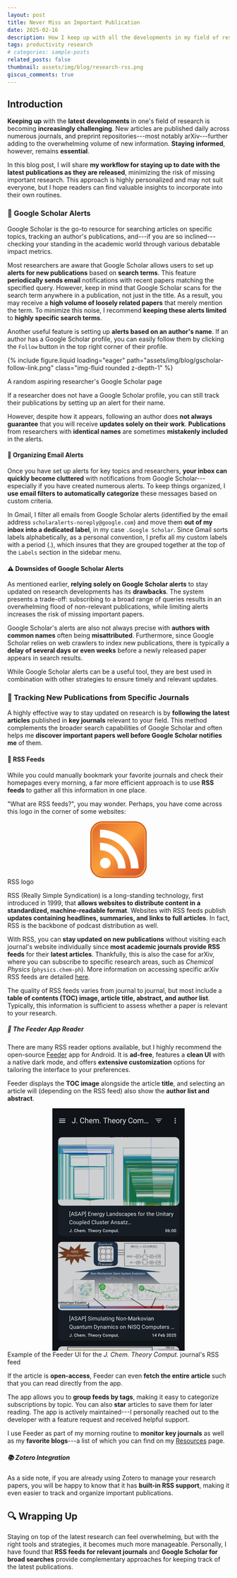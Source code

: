 ```yaml
---
layout: post
title: Never Miss an Important Publication
date: 2025-02-16
description: How I keep up with all the developments in my field of research
tags: productivity research
# categories: sample-posts
related_posts: false
thumbnail: assets/img/blog/research-rss.png
giscus_comments: true
---
```


## Introduction

**Keeping up** with the **latest developments** in one's field of research is becoming **increasingly challenging**.
New articles are published daily across numerous journals, and preprint repositories---most notably arXiv---further adding to the overwhelming volume of new information.
**Staying informed**, however, remains **essential**.

In this blog post, I will share **my workflow for staying up to date with the latest publications as they are released**, minimizing the risk of missing important research.
This approach is highly personalized and may not suit everyone, but I hope readers can find valuable insights to incorporate into their own routines.

### 🔔 Google Scholar Alerts

Google Scholar is the go-to resource for searching articles on specific topics, tracking an author's publications, and---if you are so inclined---checking your standing in the academic world through various debatable impact metrics.

Most researchers are aware that Google Scholar allows users to set up **alerts for new publications** based on **search terms**.
This feature **periodically sends email** notifications with recent papers matching the specified query.
However, keep in mind that Google Scholar scans for the search term anywhere in a publication, not just in the title.
As a result, you may receive a **high volume of loosely related papers** that merely mention the term.
To minimize this noise, I recommend **keeping these alerts limited** to **highly specific search terms**.

Another useful feature is setting up **alerts based on an author's name**.
If an author has a Google Scholar profile, you can easily follow them by clicking the `Follow` button in the top right corner of their profile.

{% include figure.liquid loading="eager" path="assets/img/blog/gscholar-follow-link.png" class="img-fluid rounded z-depth-1" %}

<div class="caption">
    A random aspiring researcher's Google Scholar page
</div>

If a researcher does not have a Google Scholar profile, you can still track their publications by setting up an alert for their name.

However, despite how it appears, following an author does **not always guarantee** that you will receive **updates solely on their work**.
**Publications** from researchers with **identical names** are sometimes **mistakenly included** in the alerts.

#### 📩 Organizing Email Alerts

Once you have set up alerts for key topics and researchers, **your inbox can quickly become cluttered** with notifications from Google Scholar---especially if you have created numerous alerts.
To keep things organized, I **use email filters to automatically categorize** these messages based on custom criteria.

In Gmail, I filter all emails from Google Scholar alerts (identified by the email address `scholaralerts-noreply@google.com`) and move them **out of my inbox into a dedicated label**, in my case `.Google Scholar`.
Since Gmail sorts labels alphabetically, as a personal convention, I prefix all my custom labels with a period (.), which insures that they are grouped together at the top of the `Labels` section in the sidebar menu.

#### ⚠️ Downsides of Google Scholar Alerts

As mentioned earlier, **relying solely on Google Scholar alerts** to stay updated on research developments has its **drawbacks**.
The system presents a trade-off: subscribing to a broad range of queries results in an overwhelming flood of non-relevant publications, while limiting alerts increases the risk of missing important papers.

Google Scholar's alerts are also not always precise with **authors with common names** often being **misattributed**.
Furthermore, since Google Scholar relies on web crawlers to index new publications, there is typically a **delay of several days or even weeks** before a newly released paper appears in search results.

While Google Scholar alerts can be a useful tool, they are best used in combination with other strategies to ensure timely and relevant updates.

### 📖 Tracking New Publications from Specific Journals

A highly effective way to stay updated on research is by **following the latest articles** published in **key journals** relevant to your field.
This method complements the broader search capabilities of Google Scholar and often helps me **discover important papers well before Google Scholar notifies me** of them.

#### 📡 RSS Feeds

While you could manually bookmark your favorite journals and check their homepages every morning, a far more efficient approach is to use **RSS feeds** to gather all this information in one place.

"What are RSS feeds?", you may wonder.
Perhaps, you have come across this logo in the corner of some websites:

<div style="display: flex; justify-content: center;">
    <img src="/assets/img/blog/rss-logo.png" style="max-width: 400px; height: auto;" />
</div>
<div class="caption">
    RSS logo
</div>

RSS (Really Simple Syndication) is a long-standing technology, first introduced in 1999, that **allows websites to distribute content in a standardized, machine-readable format**.
Websites with RSS feeds publish **updates containing headlines, summaries, and links to full articles**.
In fact, RSS is the backbone of podcast distribution as well.

With RSS, you can **stay updated on new publications** without visiting each journal's website individually since **most academic journals provide RSS feeds** for their **latest articles**.
Thankfully, this is also the case for arXiv, where you can subscribe to specific research areas, such as _Chemical Physics_ (`physics.chem-ph`).
More information on accessing specific arXiv RSS feeds are detailed [here](https://info.arxiv.org/help/rss.html).

The quality of RSS feeds varies from journal to journal, but most include a **table of contents (TOC) image, article title, abstract, and author list**.
Typically, this information is sufficient to assess whether a paper is relevant to your research.

##### 📲 The Feeder App Reader

There are many RSS reader options available, but I highly recommend the open-source [Feeder](https://github.com/spacecowboy/Feeder) app for Android.
It is **ad-free**, features a **clean UI** with a native dark mode, and offers **extensive customization** options for tailoring the interface to your preferences.

Feeder displays the **TOC image** alongside the article **title**, and selecting an article will (depending on the RSS feed) also show the **author list and abstract**.

<div style="display: flex; justify-content: center;">
    <img src="/assets/img/blog/feeder-example.jpeg" style="max-width: 300px; height: auto;" />
</div>
<div class="caption">
    Example of the Feeder UI for the <em>J. Chem. Theory Comput.</em> journal's RSS feed
</div>

If the article is **open-access**, Feeder can even **fetch the entire article** such that you can read directly from the app.

The app allows you to **group feeds by tags**, making it easy to categorize subscriptions by topic.
You can also **star** articles to save them for later reading.
The app is actively maintained---I personally reached out to the developer with a feature request and received helpful support.

I use Feeder as part of my morning routine to **monitor key journals** as well as my **favorite blogs**---a list of which you can find on my [Resources](/resources) page.

##### 📚 Zotero Integration

As a side note, if you are already using Zotero to manage your research papers, you will be happy to know that it has **built-in RSS support**, making it even easier to track and organize important publications.

## 🔍 Wrapping Up

Staying on top of the latest research can feel overwhelming, but with the right tools and strategies, it becomes much more manageable.
Personally, I have found that **RSS feeds for relevant journals** and **Google Scholar for broad searches** provide complementary approaches for keeping track of the latest publications.
